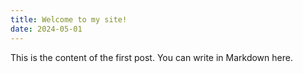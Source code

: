 ```yaml
---
title: Welcome to my site!
date: 2024-05-01
---
```


This is the content of the first post. You can write in Markdown here.
